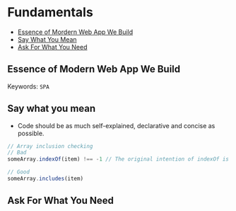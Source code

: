 # Fundamentals
- [Essence of Mordern Web App We Build](#essence)
- [Say What You Mean](#sayWhatYouMean)
- [Ask For What You Need](#askForWhatYouNeed)

## <a name="essence" />Essence of Modern Web App We Build
Keywords: `SPA`

## <a name="sayWhatYouMean" />Say what you mean
- Code should be as much self-explained, declarative and concise as possible.
```js
// Array inclusion checking
// Bad
someArray.indexOf(item) !== -1 // The original intention of indexOf is to see where the item is

// Good
someArray.includes(item)
```

## <a name="askForWhatYouNeed" />Ask For What You Need
